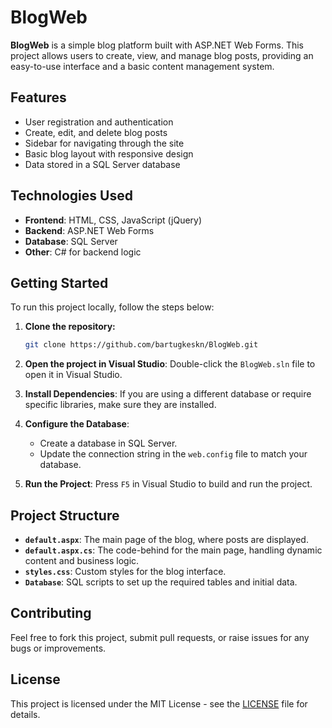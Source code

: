 # BlogWeb

**BlogWeb** is a simple blog platform built with ASP.NET Web Forms. This project allows users to create, view, and manage blog posts, providing an easy-to-use interface and a basic content management system.

## Features

- User registration and authentication
- Create, edit, and delete blog posts
- Sidebar for navigating through the site
- Basic blog layout with responsive design
- Data stored in a SQL Server database

## Technologies Used

- **Frontend**: HTML, CSS, JavaScript (jQuery)
- **Backend**: ASP.NET Web Forms
- **Database**: SQL Server
- **Other**: C# for backend logic

## Getting Started

To run this project locally, follow the steps below:

1. **Clone the repository:**

    ```bash
    git clone https://github.com/bartugkeskn/BlogWeb.git
    ```

2. **Open the project in Visual Studio**: Double-click the `BlogWeb.sln` file to open it in Visual Studio.

3. **Install Dependencies**: If you are using a different database or require specific libraries, make sure they are installed.

4. **Configure the Database**: 
    - Create a database in SQL Server.
    - Update the connection string in the `web.config` file to match your database.

5. **Run the Project**: Press `F5` in Visual Studio to build and run the project.

## Project Structure

- **`default.aspx`**: The main page of the blog, where posts are displayed.
- **`default.aspx.cs`**: The code-behind for the main page, handling dynamic content and business logic.
- **`styles.css`**: Custom styles for the blog interface.
- **`Database`**: SQL scripts to set up the required tables and initial data.

## Contributing

Feel free to fork this project, submit pull requests, or raise issues for any bugs or improvements.

## License

This project is licensed under the MIT License - see the [LICENSE](LICENSE) file for details.
